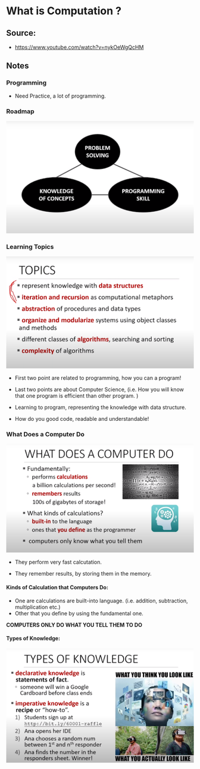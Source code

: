 # What is Computation ?

## Source: 

- https://www.youtube.com/watch?v=nykOeWgQcHM

## Notes

### Programming

- Need Practice, a lot of programming.

### Roadmap

![img01](imgs/img01.png)

### Learning Topics

![img02](imgs/img02.png)

- First two point are related to programming, how you can a program!

- Last two points are about Computer Science, (i.e. How you will know that one program is efficient than other program. ) 

- Learning to program, representing the knowledge with data structure.

- How do you good code, readable and understandable!


### What Does a Computer Do

![img03](imgs/img03.png)

- They perform very fast calcutation.

- They remember results, by storing them in the memory.

#### Kinds of Calculation that Computers Do:

- One are calculations are built-into language. (i.e. addition, subtraction, multiplication etc.)
- Other that you define by using the fundamental one.

**COMPUTERS ONLY DO WHAT YOU TELL THEM TO DO**

#### Types of Knowledge:

![img04](imgs/img04.png)

